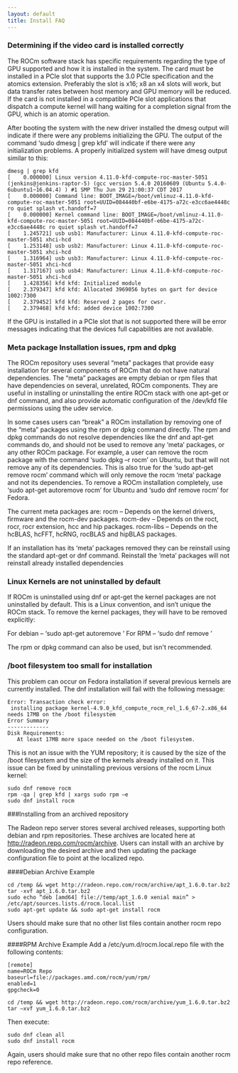 ```yaml
---
layout: default
title: Install FAQ
---
```


### Determining if the video card is installed correctly
The ROCm software stack has specific requirements regarding the type
of GPU supported and how it is installed in the system. The card
must be installed in a PCIe slot that supports the 3.0 PCIe specification
and the atomics extension. Preferably the slot is x16; x8 an x4 slots will work,
but data transfer rates between host memory and GPU memory will be reduced.
If the card is not installed in a compatible PCIe slot applications that dispatch
a compute kernel will hang waiting for a completion signal from the GPU,
which is an atomic operation.

After booting the system with the new driver installed the dmesg output will
indicate if there were any problems initializing the GPU. The output of
the command ‘sudo dmesg | grep kfd’ will indicate if there were any initialization problems.
A properly initialized system will have dmesg output similar to this:

```shell
dmesg | grep kfd
[    0.000000] Linux version 4.11.0-kfd-compute-roc-master-5051 (jenkins@jenkins-raptor-5) (gcc version 5.4.0 20160609 (Ubuntu 5.4.0-6ubuntu1~16.04.4) ) #1 SMP Thu Jun 29 21:00:37 CDT 2017
[    0.000000] Command line: BOOT_IMAGE=/boot/vmlinuz-4.11.0-kfd-compute-roc-master-5051 root=UUID=084440bf-e6be-4175-a72c-e3cc6ae4448c ro quiet splash vt.handoff=7
[    0.000000] Kernel command line: BOOT_IMAGE=/boot/vmlinuz-4.11.0-kfd-compute-roc-master-5051 root=UUID=084440bf-e6be-4175-a72c-e3cc6ae4448c ro quiet splash vt.handoff=7
[    1.245721] usb usb1: Manufacturer: Linux 4.11.0-kfd-compute-roc-master-5051 xhci-hcd
[    1.253148] usb usb2: Manufacturer: Linux 4.11.0-kfd-compute-roc-master-5051 xhci-hcd
[    1.316964] usb usb3: Manufacturer: Linux 4.11.0-kfd-compute-roc-master-5051 xhci-hcd
[    1.317167] usb usb4: Manufacturer: Linux 4.11.0-kfd-compute-roc-master-5051 xhci-hcd
[    1.428356] kfd kfd: Initialized module
[    2.379347] kfd kfd: Allocated 3969056 bytes on gart for device 1002:7300
[    2.379452] kfd kfd: Reserved 2 pages for cwsr.
[    2.379468] kfd kfd: added device 1002:7300
```

If the GPU is installed in a PCIe slot that is not supported there will be error messages
indicating that the devices full capabilities are not available.

### Meta package Installation issues, rpm and dpkg
The ROCm repository uses several “meta” packages that provide easy installation
for several components of ROCm that do not have natural dependencies.
The “meta” packages are empty debian or rpm files that have dependencies on several,
unrelated, ROCm components. They are useful in installing or uninstalling the
entire ROCm stack with one apt-get or dnf command, and also provide automatic
configuration of the /dev/kfd file permissions using the udev service.

In some cases users can “break” a ROCm installation by removing one of the
“meta” packages using the rpm or dpkg command directly. The rpm and dpkg commands
do not resolve dependencies like the dnf and apt-get commands do, and should not
be used to remove any ‘meta’ packages, or any other ROCm package. For example,
a user can remove the rocm package with the command ‘sudo dpkg –r rocm’ on Ubuntu,
but that will not remove any of its dependencies. This is also true for the
‘sudo apt-get remove rocm’ command which will only remove the rocm ‘meta’ package
and not its dependencies. To remove a ROCm installation completely,
use ‘sudo apt-get autoremove rocm’ for Ubuntu and ‘sudo dnf remove rocm’ for Fedora.

The current meta packages are:
  rocm – Depends on the kernel drivers, firmware and the rocm-dev packages.
  rocm-dev – Depends on the roct, rocr, rocr extension, hcc and hip packages.
  rocm-libs – Depends on the hcBLAS, hcFFT, hcRNG, rocBLAS and hipBLAS packages.

If an installation has its ‘meta’ packages removed they can be reinstall using
the standard apt-get or dnf command. Reinstall the ‘meta’ packages will not
reinstall already installed dependencies

### Linux Kernels are not uninstalled by default
If ROCm is uninstalled using dnf or apt-get the kernel packages are not uninstalled by default.
This is a Linux convention, and isn’t unique the ROCm stack. To remove the kernel packages,
they will have to be removed explicitly:

For debian – ‘sudo apt-get autoremove <kernel package name>’
For RPM – ‘sudo dnf remove <kernel package name>’

The rpm or dpkg command can also be used, but isn't recommended.

### /boot filesystem too small for installation
This problem can occur on Fedora installation if several previous kernels are
currently installed. The dnf installation will fail with the following message:

```shell
Error: Transaction check error:
 installing package kernel-4.9.0_kfd_compute_rocm_rel_1.6_67-2.x86_64 needs 17MB on the /boot filesystem
Error Summary
-------------
Disk Requirements:
   At least 17MB more space needed on the /boot filesystem.
```

This is not an issue with the YUM repository; it is caused by the size of the
/boot filesystem and the size of the kernels already installed on it.
 This issue can be fixed by uninstalling previous versions of the rocm Linux kernel:

```shell
sudo dnf remove rocm
rpm -qa | grep kfd | xargs sudo rpm –e
sudo dnf install rocm
```

###Installing from an archived repository

The Radeon repo server stores several archived releases, supporting both debian
and rpm repositories. These archives are located here at http://radeon.repo.com/rocm/archive.
Users can install with an archive by downloading the desired archive and then updating
the package configuration file to point at the localized repo.

####Debian Archive Example

```shell
cd /temp && wget http://radeon.repo.com/rocm/archive/apt_1.6.0.tar.bz2
tar -xvf apt_1.6.0.tar.bz2
sudo echo “deb [amd64] file://temp/apt_1.6.0 xenial main” > /etc/apt/sources.lists.d/rocm.local.list
sudo apt-get update && sudo apt-get install rocm
```

Users should make sure that no other list files contain another rocm repo configuration.

####RPM Archive Example
Add a /etc/yum.d/rocm.local.repo file with the following contents:

```shell
[remote]
name=ROCm Repo
baseurl=file://packages.amd.com/rocm/yum/rpm/
enabled=1
gpgcheck=0
```

```shell
cd /temp && wget http://radeon.repo.com/rocm/archive/yum_1.6.0.tar.bz2
tar –xvf yum_1.6.0.tar.bz2
```

Then execute:

```shell
sudo dnf clean all
sudo dnf install rocm
```

Again, users should make sure that no other repo files contain another rocm repo reference.
